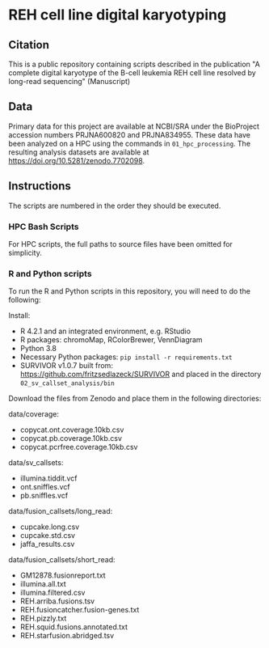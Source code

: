 # REH cell line digital karyotyping

## Citation
This is a public repository containing scripts described in the publication "A complete digital karyotype of the B-cell leukemia REH cell line resolved by long-read sequencing" (Manuscript)

## Data
Primary data for this project are available at NCBI/SRA under the BioProject accession numbers PRJNA600820 and PRJNA834955. These data have been analyzed on a HPC using the commands in `01_hpc_processing`. The resulting analysis datasets are available at https://doi.org/10.5281/zenodo.7702098.

## Instructions
The scripts are numbered in the order they should be executed. 

### HPC Bash Scripts
For HPC scripts, the full paths to source files have been omitted for simplicity.

### R and Python scripts

To run the R and Python scripts in this repository, you will need to do the following:

Install:
- R 4.2.1 and an integrated environment, e.g. RStudio
- R packages: chromoMap, RColorBrewer, VennDiagram
- Python 3.8 
- Necessary Python packages: `pip install -r requirements.txt`
- SURVIVOR v1.0.7 built from: https://github.com/fritzsedlazeck/SURVIVOR and placed in the directory `02_sv_callset_analysis/bin`

Download the files from Zenodo and place them in the following directories:

data/coverage:
- copycat.ont.coverage.10kb.csv
- copycat.pb.coverage.10kb.csv
- copycat.pcrfree.coverage.10kb.csv

data/sv_callsets:
- illumina.tiddit.vcf
- ont.sniffles.vcf
- pb.sniffles.vcf

data/fusion_callsets/long_read:
- cupcake.long.csv  
- cupcake.std.csv  
- jaffa_results.csv  

data/fusion_callsets/short_read:
- GM12878.fusionreport.txt
- illumina.all.txt
- illumina.filtered.csv
- REH.arriba.fusions.tsv
- REH.fusioncatcher.fusion-genes.txt
- REH.pizzly.txt
- REH.squid.fusions.annotated.txt
- REH.starfusion.abridged.tsv